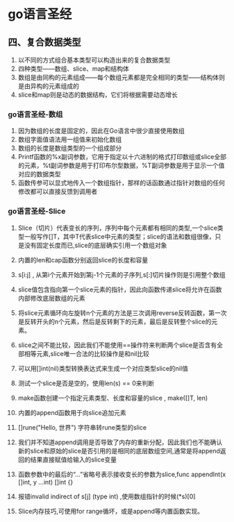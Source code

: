 # go语言圣经
## 四、复合数据类型

1. 以不同的方式组合基本类型可以构造出来的复合数据类型
2. 四种类型——数组、slice、map和结构体
3. 数组是由同构的元素组成——每个数组元素都是完全相同的类型——结构体则是由异构的元素组成的
4. slice和map则是动态的数据结构，它们将根据需要动态增长 

### go语言圣经-数组
1. 因为数组的长度是固定的，因此在Go语言中很少直接使用数组
2. 数组字面值语法用一组值来初始化数组
3. 数组的长度是数组类型的一个组成部分
4. Printf函数的%x副词参数，它用于指定以十六进制的格式打印数组或slice全部的元素，%t副词参数是用于打印布尔型数据，%T副词参数是用于显示一个值对应的数据类型
5. 函数传参可以显式地传入一个数组指针，那样的话函数通过指针对数组的任何修改都可以直接反馈到调用者

### go语言圣经-Slice

1. Slice（切片）代表变长的序列，序列中每个元素都有相同的类型,一个slice类型一般写作[]T，其中T代表slice中元素的类型；slice的语法和数组很像，只是没有固定长度而已,slice的底层确实引用一个数组对象

2. 内置的len和cap函数分别返回slice的长度和容量
3. s[i:j] , 从第i个元素开始到第j-1个元素的子序列,s[:]切片操作则是引用整个数组
4. slice值包含指向第一个slice元素的指针，因此向函数传递slice将允许在函数内部修改底层数组的元素
5. 将slice元素循环向左旋转n个元素的方法是三次调用reverse反转函数，第一次是反转开头的n个元素，然后是反转剩下的元素，最后是反转整个slice的元素。
6. slice之间不能比较，因此我们不能使用==操作符来判断两个slice是否含有全部相等元素,slice唯一合法的比较操作是和nil比较
7. 可以用[]int(nil)类型转换表达式来生成一个对应类型slice的nil值
8. 测试一个slice是否是空的，使用len(s) == 0来判断
9. make函数创建一个指定元素类型、长度和容量的slice , make([]T, len)
10. 内置的append函数用于向slice追加元素
11. []rune("Hello, 世界")  字符串转rune类型的slice
12. 我们并不知道append调用是否导致了内存的重新分配，因此我们也不能确认新的slice和原始的slice是否引用的是相同的底层数组空间,通常是将append返回的结果直接赋值给输入的slice变量
13. 函数参数中的最后的“...”省略号表示接收变长的参数为slice,func appendInt(x []int, y ...int) []int {}
14. 报错invalid indirect of s\[j\] (type int) ,使用数组指针的时候(*s)[0]
15. Slice内存技巧,可使用for range循坏，或是append等内置函数实现。

